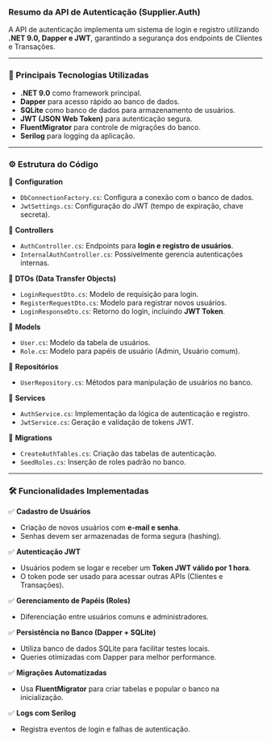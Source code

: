 ﻿### **Resumo da API de Autenticação (Supplier.Auth)**

A API de autenticação implementa um sistema de login e registro utilizando **.NET 9.0, Dapper e JWT**, garantindo a segurança dos endpoints de Clientes e Transações.

---

### **📌 Principais Tecnologias Utilizadas**
- **.NET 9.0** como framework principal.
- **Dapper** para acesso rápido ao banco de dados.
- **SQLite** como banco de dados para armazenamento de usuários.
- **JWT (JSON Web Token)** para autenticação segura.
- **FluentMigrator** para controle de migrações do banco.
- **Serilog** para logging da aplicação.

---

### **⚙️ Estrutura do Código**
📂 **Configuration**  
- `DbConnectionFactory.cs`: Configura a conexão com o banco de dados.  
- `JwtSettings.cs`: Configuração do JWT (tempo de expiração, chave secreta).  

📂 **Controllers**  
- `AuthController.cs`: Endpoints para **login e registro de usuários**.  
- `InternalAuthController.cs`: Possivelmente gerencia autenticações internas.  

📂 **DTOs (Data Transfer Objects)**  
- `LoginRequestDto.cs`: Modelo de requisição para login.  
- `RegisterRequestDto.cs`: Modelo para registrar novos usuários.  
- `LoginResponseDto.cs`: Retorno do login, incluindo **JWT Token**.  

📂 **Models**  
- `User.cs`: Modelo da tabela de usuários.  
- `Role.cs`: Modelo para papéis de usuário (Admin, Usuário comum).  

📂 **Repositórios**  
- `UserRepository.cs`: Métodos para manipulação de usuários no banco.  

📂 **Services**  
- `AuthService.cs`: Implementação da lógica de autenticação e registro.  
- `JwtService.cs`: Geração e validação de tokens JWT.  

📂 **Migrations**  
- `CreateAuthTables.cs`: Criação das tabelas de autenticação.  
- `SeedRoles.cs`: Inserção de roles padrão no banco.  

---

### **🛠️ Funcionalidades Implementadas**
✅ **Cadastro de Usuários**  
- Criação de novos usuários com **e-mail e senha**.  
- Senhas devem ser armazenadas de forma segura (hashing).  

✅ **Autenticação JWT**  
- Usuários podem se logar e receber um **Token JWT válido por 1 hora**.  
- O token pode ser usado para acessar outras APIs (Clientes e Transações).  

✅ **Gerenciamento de Papéis (Roles)**  
- Diferenciação entre usuários comuns e administradores.  

✅ **Persistência no Banco (Dapper + SQLite)**  
- Utiliza banco de dados SQLite para facilitar testes locais.  
- Queries otimizadas com Dapper para melhor performance.  

✅ **Migrações Automatizadas**  
- Usa **FluentMigrator** para criar tabelas e popular o banco na inicialização.  

✅ **Logs com Serilog**  
- Registra eventos de login e falhas de autenticação.  
